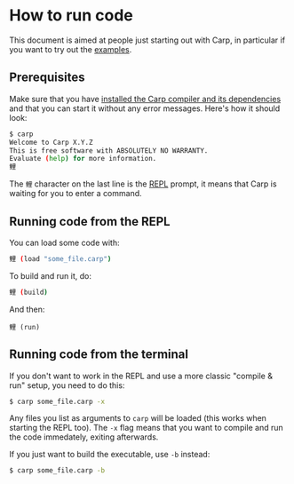 # How to run code

This document is aimed at people just starting out with Carp, in particular if you want to try out the [examples](../examples).

## Prerequisites

Make sure that you have [installed the Carp compiler and its dependencies](Install.md) and that you can start it without any error messages. Here's how it should look:

```bash
$ carp
Welcome to Carp X.Y.Z
This is free software with ABSOLUTELY NO WARRANTY.
Evaluate (help) for more information.
鲤
```

The `鲤` character on the last line is the [REPL](https://en.wikipedia.org/wiki/Read%E2%80%93eval%E2%80%93print_loop) prompt, it means that Carp is waiting for you to enter a command.

## Running code from the REPL

You can load some code with:

```bash
鲤 (load "some_file.carp")
```

To build and run it, do:

```bash
鲤 (build)
```

And then:

```
鲤 (run)
```

## Running code from the terminal

If you don't want to work in the REPL and use a more classic "compile & run" setup, you need to do this:

```bash
$ carp some_file.carp -x
```

Any files you list as arguments to `carp` will be loaded (this works when starting the REPL too).
The `-x` flag means that you want to compile and run the code immedately, exiting afterwards.

If you just want to build the executable, use `-b` instead:

```bash
$ carp some_file.carp -b
```
